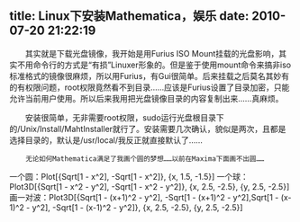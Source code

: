 title: Linux下安装Mathematica，娱乐
date: 2010-07-20 21:22:19
---

　　其实就是下载光盘镜像，我开始是用Furius ISO Mount挂载的光盘影响，其实不用命令行的方式是“有损”Linuxer形象的。但是鉴于使用mount命令来搞非iso标准格式的镜像很麻烦，所以用Furius，有Gui很简单。后来挂载之后莫名其妙有的有权限问题，root权限竟然看不到目录……应该是Furius设置了目录加密，只能允许当前用户使用。所以后来我用把光盘镜像目录的内容复制出来……真麻烦。

　　安装很简单，无非需要root权限，sudo运行光盘根目录下的/Unix/Install/MahtInstaller就行了。安装需要几次确认，貌似是两次，且都是选择目录的，默认是/usr/local/我反正就直接默认了……

		无论如何Mathematica满足了我画个圆的梦想……以前在Maxima下面画不出圆……

一个圆：Plot[{Sqrt[1 - x^2], -Sqrt[1 - x^2]}, {x, 1.5, -1.5}]
一个球：Plot3D[{Sqrt[1 - x^2 - y^2], -Sqrt[1 - x^2 - y^2]}, {x,  2.5, -2.5}, {y, 2.5, -2.5}]
画一对波：Plot3D[{Sqrt[1 - (x+1)^2 - y^2], -Sqrt[1 - (x+1)^2 - y^2],Sqrt[1 - (x-1)^2 - y^2], -Sqrt[1 - (x-1)^2 - y^2]}, {x,  2.5, -2.5}, {y, 2.5, -2.5}]